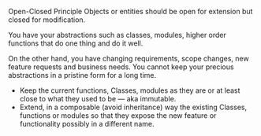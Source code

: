 Open-Closed Principle
Objects or entities should be open for extension but closed for modification.


You have your abstractions such as classes, modules, higher order functions that do one thing and do it well.

On the other hand, you have changing requirements, scope changes, new feature requests and business needs.
You cannot keep your precious abstractions in a pristine form for a long time. 

- Keep the current functions, Classes, modules as they are or at least close to what they used to be — aka immutable.
- Extend, in a composable (avoid inheritance) way the existing Classes, functions or modules so that they expose the new feature or functionality possibly in a different name.